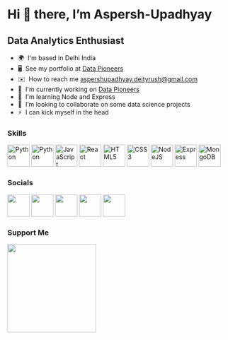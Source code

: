 Hi 👋 there, I’m Aspersh-Upadhyay
=================================

Data Analytics Enthusiast
-------------------------

* 🌍  I'm based in Delhi India
* 🖥️  See my portfolio at [Data Pioneers](http://medium.com/@aspershupadhyay)
* ✉️  How to reach me [aspershupadhyay.deityrush@gmail.com](mailto:aspershupadhyay.deityrush@gmail.com)
* 🚀  I'm currently working on [Data Pioneers](http://datapioneers.hasnode.com)
* 🧠  I'm learning Node and Express
* 🤝  I’m looking to collaborate on some data science projects
* ⚡  I can kick myself in the head


### Skills


<p align="left">
<a href="https://pandas.pydata.org" target="_blank" rel="noreferrer"><img src="https://cdn-icons-png.flaticon.com/128/5968/5968350.png" width="50" height="50" alt="Python" /></a>
<a href="https://www.python.org/" target="_blank" rel="noreferrer"><img src="https://svg-files.pixelied.com/3a53bd50-1dbe-49e6-96fd-ef3eef4a62da/pixelied-hi.svg" width="50" height="50" alt="Python" /></a>
<a href="https://developer.mozilla.org/en-US/docs/Web/JavaScript" target="_blank" rel="noreferrer"><img src="https://svg-files.pixelied.com/0821c970-fa59-4e5f-8441-67797c46bc67/pixelied-s-monogram.svg" width="50" height="50" alt="JavaScript" /></a>
<a href="https://reactjs.org/" target="_blank" rel="noreferrer"><img src="https://svg-files.pixelied.com/ad0fb35a-528f-4db8-91d2-ceb44f714b4f/pixelied-react-native.svg" width="50" height="50" alt="React" /></a>
<a href="https://developer.mozilla.org/en-US/docs/Glossary/HTML5" target="_blank" rel="noreferrer"><img src="https://svg-files.pixelied.com/a1dcc9fc-aeac-41d2-b3b6-24beab65383a/pixelied-w.svg" width="50" height="50" alt="HTML5" /></a>
<a href="https://www.w3.org/TR/CSS/#css" target="_blank" rel="noreferrer"><img src="https://cdn-icons-png.flaticon.com/128/732/732190.png" width="50" height="50" alt="CSS3" /></a>
<a href="https://nodejs.org/en/" target="_blank" rel="noreferrer"><img src="https://svg-files.pixelied.com/c303cc50-b13f-445d-a862-c89055ab55fe/pixelied-no-one-fights-alone.svg" width="50" height="50" alt="NodeJS" /></a>
<a href="https://expressjs.com/" target="_blank" rel="noreferrer"><img src="https://img.icons8.com/ios/1x/express-js.png" width="50" height="50" alt="Express" /></a>
<a href="https://www.mongodb.com/" target="_blank" rel="noreferrer"><img src="https://svg-files.pixelied.com/92c6e10e-4564-4b08-ba03-3fbbba756fba/pixelied-god.svg" width="50" height="50" alt="MongoDB" /></a>
</p>


### Socials

<p align="left"> <a href="https://hashnode.com/@aspershupadhyay" target="_blank" rel="noreferrer"><img src="https://svg-files.pixelied.com/593bedf0-0c00-47cc-85d9-80158ba34d0c/pixelied-no-one-fights-alone.svg" width="50" height="50" /></a> 
<a href="https://www.instagram.com/dswithaspersh/" target="_blank" rel="noreferrer"><img src="https://cdn-icons-png.flaticon.com/128/174/174855.png" width="50" height="50" /></a> 
<a href="https://www.linkedin.com/in/aspersh-upadhyay/" target="_blank" rel="noreferrer"><img src="https://cdn-icons-png.flaticon.com/128/145/145807.png" width="50" height="50" /></a>
<a href="https://medium.com/@aspershupadhyay" target="_blank" rel="noreferrer"><img src="https://cdn-icons-png.flaticon.com/128/5968/5968933.png" width="50" height="50" /></a>
<a href="https://twitter.com/AspershUpadhyay" traget="_blank" rel="noreferrer"><img src="https://cdn-icons-png.flaticon.com/128/733/733579.png" width="50" height="50" /></a>

</p>

### Support Me

<a href="https://www.buymeacoffee.com/aspershupadhyay"><img src="https://cdn.buymeacoffee.com/buttons/v2/default-yellow.png" width="200" /></a>

<!---
Aspersh-Upadhyay/Aspersh-Upadhyay is a ✨ special ✨ repository because its `README.md` (this file) appears on your GitHub profile.
You can click the Preview link to take a look at your changes.
--->

